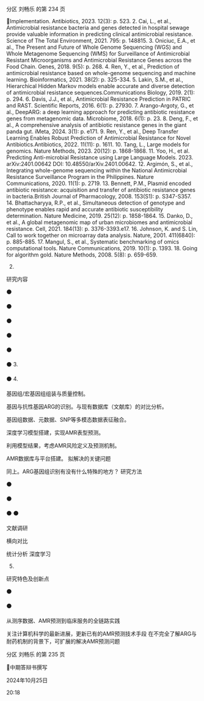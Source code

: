 分区 刘畅乐 的第 234 页

Implementation. Antibiotics, 2023. 12(3): p. 523.
2.    Cai, L., et al., Antimicrobial resistance bacteria and genes detected in hospital sewage provide valuable information in predicting clinical
antimicrobial resistance. Science of The Total Environment, 2021. 795: p. 148815.
3.    Oniciuc, E.A., et al., The Present and Future of Whole Genome Sequencing (WGS) and Whole Metagenome Sequencing (WMS) for Surveillance of
Antimicrobial Resistant Microorganisms and Antimicrobial Resistance Genes across the Food Chain. Genes, 2018. 9(5): p. 268.
4.    Ren, Y., et al., Prediction of antimicrobial resistance based on whole-genome sequencing and machine learning. Bioinformatics, 2021. 38(2): p.
325-334.
5.    Lakin, S.M., et al., Hierarchical Hidden Markov models enable accurate and diverse detection of antimicrobial resistance sequences.Communications
Biology, 2019. 2(1): p. 294.
6.    Davis, J.J., et al., Antimicrobial Resistance Prediction in PATRIC and RAST. Scientific Reports, 2016. 6(1): p. 27930.
7.    Arango-Argoty, G., et al., DeepARG: a deep learning approach for predicting antibiotic resistance genes from metagenomic data. Microbiome, 2018.
6(1): p. 23.
8.    Deng, F., et al., A comprehensive analysis of antibiotic resistance genes in the giant panda gut. iMeta, 2024. 3(1): p. e171.
9.    Ren, Y., et al., Deep Transfer Learning Enables Robust Prediction of Antimicrobial Resistance for Novel Antibiotics.Antibiotics, 2022. 11(11): p.
1611.
10.    Tang, L., Large models for genomics. Nature Methods, 2023. 20(12): p. 1868-1868.
11.    Yoo, H., et al. Predicting Anti-microbial Resistance using Large Language Models. 2023. arXiv:2401.00642 DOI: 10.48550/arXiv.2401.00642.
12.    Argimón, S., et al., Integrating whole-genome sequencing within the National Antimicrobial Resistance Surveillance Program in the Philippines.
Nature Communications, 2020. 11(1): p. 2719.
13.    Bennett, P.M., Plasmid encoded antibiotic resistance: acquisition and transfer of antibiotic resistance genes in bacteria.British Journal of
Pharmacology, 2008. 153(S1): p. S347-S357.
14.    Bhattacharyya, R.P., et al., Simultaneous detection of genotype and phenotype enables rapid and accurate antibiotic susceptibility determination.
Nature Medicine, 2019. 25(12): p. 1858-1864.
15.    Danko, D., et al., A global metagenomic map of urban microbiomes and antimicrobial resistance. Cell, 2021. 184(13): p. 3376-3393.e17.
16.    Johnson, K. and S. Lin, Call to work together on microarray data analysis. Nature, 2001. 411(6840): p. 885-885.
17.    Mangul, S., et al., Systematic benchmarking of omics computational tools. Nature Communications, 2019. 10(1): p. 1393.
18.    Going for algorithm gold. Nature Methods, 2008. 5(8): p. 659-659.

2.

研究内容

⚫

⚫

⚫

⚫

⚫

⚫
3.

⚫
4.

基因组/宏基因组组装与质量控制。

基因与抗性基因ARG的识别。与现有数据库（文献库）的对比分析。

基因组数据、元数据、SNP等多模态数据表征融合。

深度学习模型搭建，实现AMR表型预测。

利用模型结果，考虑AMR风险定义及预测机制。

AMR数据库与平台搭建。
拟解决的关键问题

同上。ARG基因组识别有没有什么特殊的地方？
研究方法

⚫

⚫

⚫
⚫

文献调研

横向对比

统计分析
深度学习

5.

研究特色及创新点

⚫

⚫

从测序数据、AMR预测到临床服务的全链路实践

关注计算机科学的最新进展，更新已有的AMR预测技术手段
在不完全了解ARG与耐药机制的背景下，可扩展的解决AMR预测问题

分区 刘畅乐 的第 235 页

中期答辩书撰写

2024年10月25日

20:18